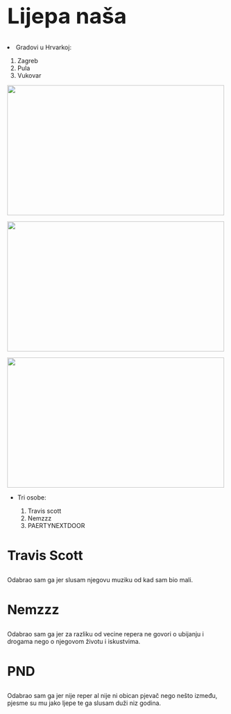 
<html>
<head>
   <meta charset="UTF-8">


   
 
 
</head>
<body>
<h1 style="font-size:50px;">Lijepa naša</h1>
 <ul1>
   <li>Gradovi u Hrvarkoj:</li>
    <ol>
    <li>Zagreb</li>
    <li>Pula</li>
    <li>Vukovar</li>
   </ol>
</ul1>  
 
<p></p>
<p><img src="https://www.vecernji.hr/media/img/32/ec/918b1c8b5138cbb275f1.jpeg"  style="width:500px;height:300px;"></p>
<p><img src="https://www.visit-croatia.hr/photos/destinations/thumbs/Pula-618bdc5c6c599799093295_huge.jpg" style="width:500px;height:300px;"></p>
<p></p>
 
<p><img src="https://www.great-towers.com/sites/default/files/styles/gallery_thumb_image/public/2021-03/Evening.jpg?itok=6yF6VS7Q" style="width:500px;height:300px;"></p>
 
<ul>
   <li>Tri osobe:</li>
    <ol>
    <li>Travis scott</li>
    <li>Nemzzz</li>
    <li>PAERTYNEXTDOOR</li>
   </ol>
</ul>  
 
<h3 style="font-size:30px;"><b> Travis Scott</b></h3>
<p>Odabrao sam ga jer slusam njegovu muziku od kad sam bio mali.
<h3 style="font-size:30px;"><b> Nemzzz</b></h3>
<p>Odabrao sam ga jer za razliku od vecine repera ne govori o ubijanju i drogama nego o njegovom životu i iskustvima.</p>
<h3 style="font-size:30px;"><b>PND</b></h3>
<p>Odabrao sam ga jer nije reper al nije ni obican pjevač nego nešto između, pjesme su mu jako ljepe te ga slusam duži niz godina.</p>



</body>
</html>
 
